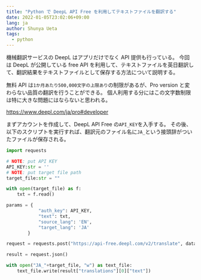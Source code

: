 ```yaml
---
title: "Python で DeepL API Free を利用してテキストファイルを翻訳する"
date: 2022-01-05T23:02:06+09:00
lang: ja
author: Shunya Ueta
tags:
  - python
---
```


機械翻訳サービスの DeepL はアプリだけでなく API 提供も行っている。
今回は DeepL が公開している free API を利用して、テキストファイルを英日翻訳して、翻訳結果をテキストファイルとして保存する方法について説明する。

無料 API は`1か月あたり500,000文字の上限あり`の制限があるが、Pro version と変わらない品質の翻訳を行うことができる。
個人利用する分にはこの文字数制限は特に大きな問題にはならないと思われる。

https://www.deepl.com/ja/pro#developer

まずアカウントを作成して、DeepL API Free の`API_KEY`を入手する。
その後、以下のスクリプトを実行すれば、翻訳元のファイル名に`JA_`という接頭辞がついたファイルが保存される。

```python
import requests

# NOTE: put API KEY
API_KEY:str = ''
# NOTE: put target file path
target_file:str = ""

with open(target_file) as f:
    txt = f.read()

params = {
            "auth_key": API_KEY,
            "text": txt,
            "source_lang": 'EN',
            "target_lang": 'JA'
        }

request = requests.post("https://api-free.deepl.com/v2/translate", data=params)

result = request.json()

with open("JA_"+target_file, "w") as text_file:
    text_file.write(result["translations"][0]["text"])
```
